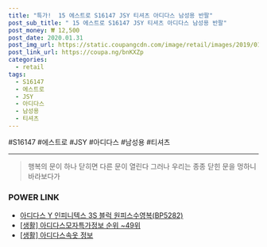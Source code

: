 ```yaml
--- 
title: "특가!  15 에스트로 S16147 JSY 티셔츠 아디다스 남성용 반팔" 
post_sub_title: " 15 에스트로 S16147 JSY 티셔츠 아디다스 남성용 반팔" 
post_money: ₩ 12,500 
post_date: 2020.01.31 
post_img_url: https://static.coupangcdn.com/image/retail/images/2019/01/17/15/1/77d6712b-d6e8-422b-be4e-cb1a4b52e59d.jpg 
post_link_url: https://coupa.ng/bnKXZp 
categories: 
  - retail 
tags: 
  - S16147 
  - 에스트로 
  - JSY 
  - 아디다스 
  - 남성용 
  - 티셔츠 
--- 
```

  #S16147 #에스트로 #JSY #아디다스 #남성용 #티셔츠 
<hr> 

> 행복의 문이 하나 닫히면 다른 문이 열린다 그러나 우리는 종종 닫힌 문을 멍하니 바라보다가 


### POWER LINK

* <a href="https://blog.naver.com/santokki14/221784260550" target="_blank">아디다스 Y 인피니텍스 3S 블럭 원피스수영복(BP5282)</a>
* <a href="https://blog.naver.com/sakai111/221770778961" target="_blank"> [생활] 아디다스모자특가정보 순위 ~49위</a>
* <a href="https://blog.naver.com/santokki14/221768056147" target="_blank"> [생활] 아디다스속옷 정보 </a>
